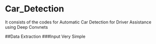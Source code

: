 # Car_Detection
It consists of the codes for Automatic Car Detection for Driver Assistance using Deep Convnets 

##Data Extraction
###Input
Very Simple
